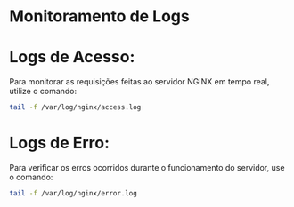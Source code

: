 # Monitoramento de Logs

# Logs de Acesso:

Para monitorar as requisições feitas ao servidor NGINX em tempo real, utilize o comando:

```bash
tail -f /var/log/nginx/access.log
```

# Logs de Erro:

Para verificar os erros ocorridos durante o funcionamento do servidor, use o comando:

```bash
tail -f /var/log/nginx/error.log
```
